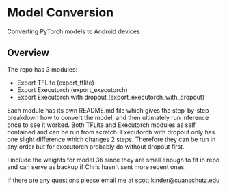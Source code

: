 # Model Conversion

Converting PyTorch models to Android devices

## Overview

The repo has 3 modules:

- Export TFLite (export_tflite)
- Export Executorch (export_executorch)
- Export Executorch with dropout (export_executorch_with_dropout)

Each module has its own README.md file which gives the step-by-step breakdown how to convert the model, and then ultimately run inference once to see it worked. Both TFLite and Executorch modules as self contained and can be run from scratch. Executorch with dropout only has one slight difference which changes 2 steps. Therefore they can be run in any order but for executorch probably do without dropout first.

I include the weights for model 36 since they are small enough to fit in repo and can serve as backup if Chris hasn't sent more recent ones.

If there are any questions please email me at scott.kinder@cuanschutz.edu